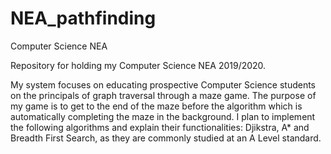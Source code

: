 # NEA_pathfinding
Computer Science NEA 

Repository for holding my Computer Science NEA 2019/2020.

My system focuses on educating prospective Computer Science students on the principals of graph traversal through a maze game.
The purpose of my game is to get to the end of the maze before the algorithm which is automatically completing the maze in the 
background.
I plan to implement the following algorithms and explain their functionalities: Djikstra, A* and Breadth First Search, as they are 
commonly studied at an A Level standard. 
